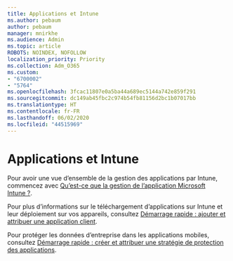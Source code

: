 ```yaml
---
title: Applications et Intune
ms.author: pebaum
author: pebaum
manager: mnirkhe
ms.audience: Admin
ms.topic: article
ROBOTS: NOINDEX, NOFOLLOW
localization_priority: Priority
ms.collection: Adm_O365
ms.custom:
- "6700002"
- "5764"
ms.openlocfilehash: 3fcac11807e0a5ba44a689ec5144a742e859f291
ms.sourcegitcommit: dc149ab45fbc2c974b54fb81156d2bc1b07017bb
ms.translationtype: HT
ms.contentlocale: fr-FR
ms.lasthandoff: 06/02/2020
ms.locfileid: "44515969"
---
```

# <a name="apps-and-intune"></a>Applications et Intune

Pour avoir une vue d’ensemble de la gestion des applications par Intune, commencez avec [Qu’est-ce que la gestion de l’application Microsoft Intune ?](https://docs.microsoft.com/mem/intune/apps/app-management).

Pour plus d’informations sur le téléchargement d’applications sur Intune et leur déploiement sur vos appareils, consultez [Démarrage rapide : ajouter et attribuer une application client](https://docs.microsoft.com/mem/intune/apps/quickstart-add-assign-app).

Pour protéger les données d’entreprise dans les applications mobiles, consultez [Démarrage rapide : créer et attribuer une stratégie de protection des applications](https://docs.microsoft.com/mem/intune/apps/quickstart-create-assign-app-policy).